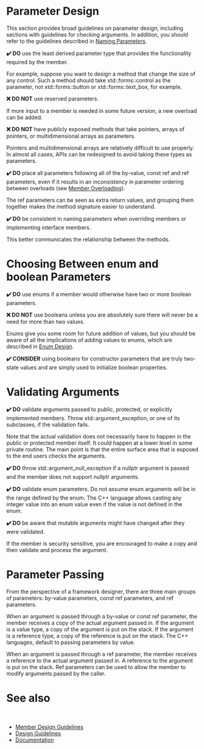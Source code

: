 # Parameter Design

This section provides broad guidelines on parameter design, including sections with guidelines for checking arguments. In addition, you should refer to the guidelines described in [Naming Parameters](/docs/documentation/design_guidelines/naming_guidelines/naming_parameters).

**✔️ DO** use the least derived parameter type that provides the functionality required by the member.

For example, suppose you want to design a method that change the size of any control. Such a method should take xtd::forms::control as the parameter, not xtd::forms::button or xtd::forms::text_box, for example.

**❌ DO NOT** use reserved parameters.

If more input to a member is needed in some future version, a new overload can be added.

**❌ DO NOT** have publicly exposed methods that take pointers, arrays of pointers, or multidimensional arrays as parameters.

Pointers and multidimensional arrays are relatively difficult to use properly. In almost all cases, APIs can be redesigned to avoid taking these types as parameters.

**✔️ DO** place all parameters following all of the by-value, const ref and ref parameters, even if it results in an inconsistency in parameter ordering between overloads (see [Member Overloading](/docs/documentation/design_guidelines/Member_design_guidelines/member_overloading)).

The ref parameters can be seen as extra return values, and grouping them together makes the method signature easier to understand.

**✔️ DO** be consistent in naming parameters when overriding members or implementing interface members.

This better communicates the relationship between the methods.

# Choosing Between enum and boolean Parameters

**✔️ DO** use enums if a member would otherwise have two or more boolean parameters.

**❌ DO NOT** use booleans unless you are absolutely sure there will never be a need for more than two values.

Enums give you some room for future addition of values, but you should be aware of all the implications of adding values to enums, which are described in [Enum Design](/docs/documentation/design_guidelines/Type%20Design%20Guidelines/enum_design).

**✔️ CONSIDER** using booleans for constructor parameters that are truly two-state values and are simply used to initialize boolean properties.

# Validating Arguments

**✔️ DO** validate arguments passed to public, protected, or explicitly implemented members. Throw xtd::argument_exception, or one of its subclasses, if the validation fails.

Note that the actual validation does not necessarily have to happen in the public or protected member itself. It could happen at a lower level in some private routine. The main point is that the entire surface area that is exposed to the end users checks the arguments.

**✔️ DO** throw xtd::argument_null_exception if a nullptr argument is passed and the member does not support nullptr arguments.

**✔️ DO** validate enum parameters. Do not assume enum arguments will be in the range defined by the enum. The C++ language allows casting any integer value into an enum value even if the value is not defined in the enum.

**✔️ DO** be aware that mutable arguments might have changed after they were validated.

If the member is security sensitive, you are encouraged to make a copy and then validate and process the argument.

# Parameter Passing

From the perspective of a framework designer, there are three main groups of parameters: by-value parameters, const ref parameters, and ref parameters.

When an argument is passed through a by-value or const ref parameter, the member receives a copy of the actual argument passed in. If the argument is a value type, a copy of the argument is put on the stack. If the argument is a reference type, a copy of the reference is put on the stack. The C++ languages, default to passing parameters by value.

When an argument is passed through a ref parameter, the member receives a reference to the actual argument passed in. A reference to the argument is put on the stack. Ref parameters can be used to allow the member to modify arguments passed by the caller.

# See also
​
* [Member Design Guidelines](/docs/documentation/design_guidelines/Member_design_guidelines)
* [Design Guidelines](/docs/documentation/design_guidelines)
* [Documentation](/docs/documentation)
